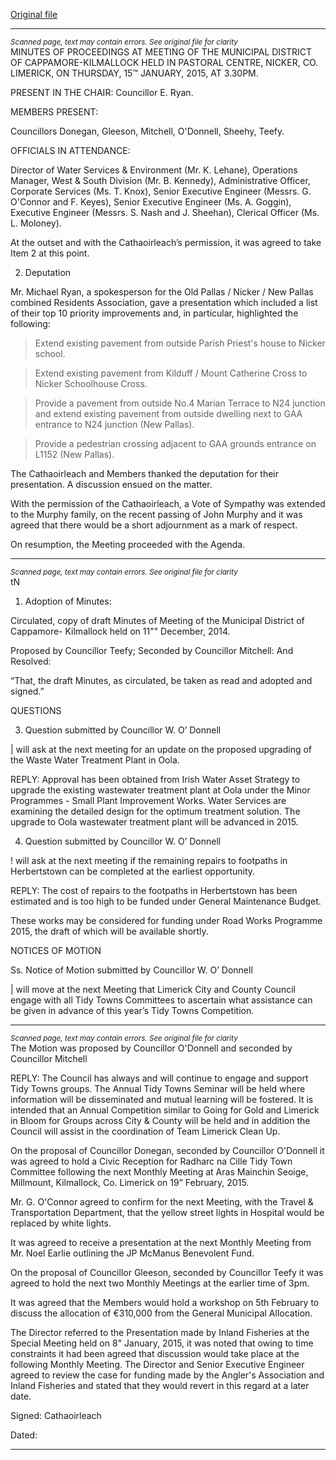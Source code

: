 [Original file](https://www.limerick.ie/sites/default/files/media/documents/2017-07/03-minutes_of_monthly_meeting_15.01.2015.pdf)

---
*<small>Scanned page, text may contain errors. See original file for clarity</small>*  
MINUTES OF PROCEEDINGS AT MEETING OF THE MUNICIPAL
DISTRICT OF CAPPAMORE-KILMALLOCK HELD IN PASTORAL
CENTRE, NICKER, CO. LIMERICK, ON THURSDAY, 15™ JANUARY,
2015, AT 3.30PM.

PRESENT IN THE CHAIR: Councillor E. Ryan.

MEMBERS PRESENT:

Councillors Donegan, Gleeson, Mitchell, O'Donnell, Sheehy, Teefy.

OFFICIALS IN ATTENDANCE:

Director of Water Services & Environment (Mr. K. Lehane), Operations Manager,
West & South Division (Mr. B. Kennedy), Administrative Officer, Corporate Services
(Ms. T. Knox), Senior Executive Engineer (Messrs. G. O'Connor and F. Keyes),
Senior Executive Engineer (Ms. A. Goggin), Executive Engineer (Messrs. S. Nash
and J. Sheehan), Clerical Officer (Ms. L. Moloney).

At the outset and with the Cathaoirleach’s permission, it was agreed to take Item 2 at
this point.

2. Deputation

Mr. Michael Ryan, a spokesperson for the Old Pallas / Nicker / New Pallas combined
Residents Association, gave a presentation which included a list of their top 10
priority improvements and, in particular, highlighted the following:

> Extend existing pavement from outside Parish Priest's house to Nicker school.

> Extend existing pavement from Kilduff / Mount Catherine Cross to Nicker
Schoolhouse Cross.

> Provide a pavement from outside No.4 Marian Terrace to N24 junction and
extend existing pavement from outside dwelling next to GAA entrance to N24
junction (New Pallas).

> Provide a pedestrian crossing adjacent to GAA grounds entrance on L1152
(New Pallas).

The Cathaoirleach and Members thanked the deputation for their presentation. A
discussion ensued on the matter.

With the permission of the Cathaoirleach, a Vote of Sympathy was extended to the
Murphy family, on the recent passing of John Murphy and it was agreed that there
would be a short adjournment as a mark of respect.

On resumption, the Meeting proceeded with the Agenda.


---
*<small>Scanned page, text may contain errors. See original file for clarity</small>*  
tN

1. Adoption of Minutes:

Circulated, copy of draft Minutes of Meeting of the Municipal District of Cappamore-
Kilmallock held on 11"" December, 2014.

Proposed by Councillor Teefy;
Seconded by Councillor Mitchell:
And Resolved:

“That, the draft Minutes, as circulated, be taken as read and adopted and signed.”

QUESTIONS

3. Question submitted by Councillor W. O’ Donnell

| will ask at the next meeting for an update on the proposed upgrading of the
Waste Water Treatment Plant in Oola.

REPLY: Approval has been obtained from Irish Water Asset Strategy to upgrade
the existing wastewater treatment plant at Oola under the Minor
Programmes - Small Plant Improvement Works. Water Services are
examining the detailed design for the optimum treatment solution. The
upgrade to Oola wastewater treatment plant will be advanced in 2015.

4. Question submitted by Councillor W. O’ Donnell

! will ask at the next meeting if the remaining repairs to footpaths in
Herbertstown can be completed at the earliest opportunity.

REPLY: The cost of repairs to the footpaths in Herbertstown has been
estimated and is too high to be funded under General Maintenance
Budget.

These works may be considered for funding under Road Works
Programme 2015, the draft of which will be available shortly.

NOTICES OF MOTION

Ss. Notice of Motion submitted by Councillor W. O’ Donnell

| will move at the next Meeting that Limerick City and County Council engage
with all Tidy Towns Committees to ascertain what assistance can be given in
advance of this year’s Tidy Towns Competition.


---
*<small>Scanned page, text may contain errors. See original file for clarity</small>*  
The Motion was proposed by Councillor O'Donnell and seconded by Councillor
Mitchell

REPLY: The Council has always and will continue to engage and support Tidy
Towns groups. The Annual Tidy Towns Seminar will be held where
information will be disseminated and mutual learning will be fostered.
It is intended that an Annual Competition similar to Going for Gold and
Limerick in Bloom for Groups across City & County will be held and in
addition the Council will assist in the coordination of Team Limerick
Clean Up.

On the proposal of Councillor Donegan, seconded by Councillor O'Donnell it was
agreed to hold a Civic Reception for Radharc na Cille Tidy Town Committee following
the next Monthly Meeting at Aras Mainchin Seoige, Millmount, Kilmallock, Co.
Limerick on 19” February, 2015.

Mr. G. O'Connor agreed to confirm for the next Meeting, with the Travel &
Transportation Department, that the yellow street lights in Hospital would be replaced
by white lights.

It was agreed to receive a presentation at the next Monthly Meeting from Mr. Noel
Earlie outlining the JP McManus Benevolent Fund.

On the proposal of Councillor Gleeson, seconded by Councillor Teefy it was agreed
to hold the next two Monthly Meetings at the earlier time of 3pm.

It was agreed that the Members would hold a workshop on 5th February to discuss
the allocation of €310,000 from the General Municipal Allocation.

The Director referred to the Presentation made by Inland Fisheries at the Special
Meeting held on 8" January, 2015, it was noted that owing to time constraints it had
been agreed that discussion would take place at the following Monthly Meeting. The
Director and Senior Executive Engineer agreed to review the case for funding made
by the Angler's Association and Inland Fisheries and stated that they would revert in
this regard at a later date.

Signed:
Cathaoirleach

Dated:


---
